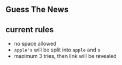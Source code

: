 ## Guess The News

## current rules

* no space allowed
* `apple's` will be split into `apple` and `s`
* maximum 3 tries, then link will be revealed
